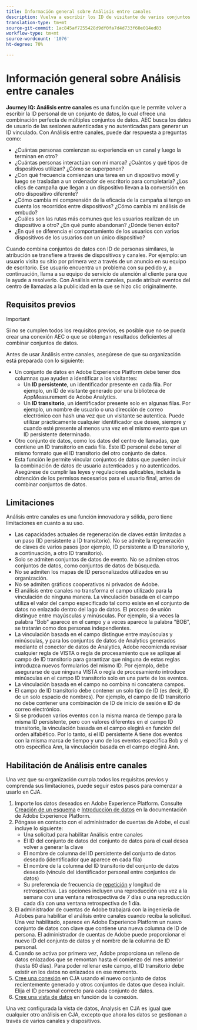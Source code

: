 ```yaml
---
title: Información general sobre Análisis entre canales
description: Vuelva a escribir los ID de visitante de varios conjuntos de datos para vincular los visitantes.
translation-type: tm+mt
source-git-commit: 1ac845af7255428d9df0fa7d4d733f60e014ed83
workflow-type: tm+mt
source-wordcount: '1076'
ht-degree: 70%

---
```



# Información general sobre Análisis entre canales

**Journey IQ: Análisis entre canales** es una función que le permite volver a escribir la ID personal de un conjunto de datos, lo cual ofrece una combinación perfecta de múltiples conjuntos de datos. AEC busca los datos de usuario de las sesiones autenticadas y no autenticadas para generar un ID vinculado. Con Análisis entre canales, puede dar respuesta a preguntas como:

* ¿Cuántas personas comienzan su experiencia en un canal y luego la terminan en otro?
* ¿Cuántas personas interactúan con mi marca? ¿Cuántos y qué tipos de dispositivos utilizan? ¿Cómo se superponen?
* ¿Con qué frecuencia comienzan una tarea en un dispositivo móvil y luego se trasladan a un ordenador de escritorio para completarla? ¿Los clics de campaña que llegan a un dispositivo llevan a la conversión en otro dispositivo diferente?
* ¿Cómo cambia mi comprensión de la eficacia de la campaña si tengo en cuenta los recorridos entre dispositivos? ¿Cómo cambia mi análisis de embudo?
* ¿Cuáles son las rutas más comunes que los usuarios realizan de un dispositivo a otro? ¿En qué punto abandonan? ¿Dónde tienen éxito?
* ¿En qué se diferencia el comportamiento de los usuarios con varios dispositivos de los usuarios con un único dispositivo?

Cuando combina conjuntos de datos con ID de personas similares, la atribución se transfiere a través de dispositivos y canales. Por ejemplo: un usuario visita su sitio por primera vez a través de un anuncio en su equipo de escritorio. Ese usuario encuentra un problema con su pedido y, a continuación, llama a su equipo de servicio de atención al cliente para que le ayude a resolverlo. Con Análisis entre canales, puede atribuir eventos del centro de llamadas a la publicidad en la que se hizo clic originalmente.

## Requisitos previos

>[!IMPORTANT]
>
>Si no se cumplen todos los requisitos previos, es posible que no se pueda crear una conexión AEC o que se obtengan resultados deficientes al combinar conjuntos de datos.

Antes de usar Análisis entre canales, asegúrese de que su organización está preparada con lo siguiente:

* Un conjunto de datos en Adobe Experience Platform debe tener dos columnas que ayuden a identificar a los visitantes:
   * Un **ID persistente**, un identificador presente en cada fila. Por ejemplo, un ID de visitante generado por una biblioteca de AppMeasurement de Adobe Analytics.
   * Un **ID transitorio**, un identificador presente solo en algunas filas. Por ejemplo, un nombre de usuario o una dirección de correo electrónico con hash una vez que un visitante se autentica. Puede utilizar prácticamente cualquier identificador que desee, siempre y cuando esté presente al menos una vez en el mismo evento que un ID persistente determinado.
* Otro conjunto de datos, como los datos del centro de llamadas, que contiene un ID transitorio en cada fila. Este ID personal debe tener el mismo formato que el ID transitorio del otro conjunto de datos.
* Esta función le permite vincular conjuntos de datos que pueden incluir la combinación de datos de usuario autenticados y no autenticados. Asegúrese de cumplir las leyes y regulaciones aplicables, incluida la obtención de los permisos necesarios para el usuario final, antes de combinar conjuntos de datos.

## Limitaciones

Análisis entre canales es una función innovadora y sólida, pero tiene limitaciones en cuanto a su uso.

* Las capacidades actuales de regeneración de claves están limitadas a un paso (ID persistente a ID transitorio). No se admite la regeneración de claves de varios pasos (por ejemplo, ID persistente a ID transitorio y, a continuación, a otro ID transitorio).
* Solo se admiten conjuntos de datos de evento. No se admiten otros conjuntos de datos, como conjuntos de datos de búsqueda.
* No se admiten los mapas de ID personalizados utilizados en su organización.
* No se admiten gráficos cooperativos ni privados de Adobe.
* El análisis entre canales no transforma el campo utilizado para la vinculación de ninguna manera. La vinculación basada en el campo utiliza el valor del campo especificado tal como existe en el conjunto de datos no enlazado dentro del lago de datos. El proceso de unión distingue entre mayúsculas y minúsculas. Por ejemplo, si a veces la palabra &quot;Bob&quot; aparece en el campo y a veces aparece la palabra &quot;BOB&quot;, se tratarán como dos personas independientes.
* La vinculación basada en el campo distingue entre mayúsculas y minúsculas, y para los conjuntos de datos de Analytics generados mediante el conector de datos de Analytics, Adobe recomienda revisar cualquier regla de VISTA o regla de procesamiento que se aplique al campo de ID transitorio para garantizar que ninguna de estas reglas introduzca nuevos formularios del mismo ID. Por ejemplo, debe asegurarse de que ninguna VISTA o regla de procesamiento introduce minúsculas en el campo ID transitorio solo en una parte de los eventos.
* La vinculación basada en el campo no combina ni concatena campos.
* El campo de ID transitorio debe contener un solo tipo de ID (es decir, ID de un solo espacio de nombres). Por ejemplo, el campo de ID transitorio no debe contener una combinación de ID de inicio de sesión e ID de correo electrónico.
* Si se producen varios eventos con la misma marca de tiempo para la misma ID persistente, pero con valores diferentes en el campo ID transitorio, la vinculación basada en el campo elegirá en función del orden alfabético. Por lo tanto, si el ID persistente A tiene dos eventos con la misma marca de tiempo y uno de los eventos especifica Bob y el otro especifica Ann, la vinculación basada en el campo elegirá Ann.


## Habilitación de Análisis entre canales

Una vez que su organización cumpla todos los requisitos previos y comprenda sus limitaciones, puede seguir estos pasos para comenzar a usarlo en CJA.

1. Importe los datos deseados en Adobe Experience Platform. Consulte [Creación de un esquema](https://docs.adobe.com/content/help/es-ES/experience-platform/xdm/tutorials/create-schema-ui.html) e [Introducción de datos](https://docs.adobe.com/content/help/es-ES/experience-platform/ingestion/home.html) en la documentación de Adobe Experience Platform.
1. Póngase en contacto con el administrador de cuentas de Adobe, el cual incluye lo siguiente:
   * Una solicitud para habilitar Análisis entre canales
   * El ID del conjunto de datos del conjunto de datos para el cual desea volver a generar la clave
   * El nombre de columna del ID persistente del conjunto de datos deseado (identificador que aparece en cada fila)
   * El nombre de la columna del ID transitorio del conjunto de datos deseado (vínculo del identificador personal entre conjuntos de datos)
   * Su preferencia de frecuencia de [repetición](replay.md) y longitud de retrospectiva. Las opciones incluyen una reproducción una vez a la semana con una ventana retrospectiva de 7 días o una reproducción cada día con una ventana retrospectiva de 1 día.
1. El administrador de cuentas de Adobe trabajará con la ingeniería de Adobes para habilitar el análisis entre canales cuando reciba la solicitud. Una vez habilitado, aparece en Adobe Experience Platform un nuevo conjunto de datos con clave que contiene una nueva columna de ID de persona. El administrador de cuentas de Adobe puede proporcionar el nuevo ID del conjunto de datos y el nombre de la columna de ID personal.
1. Cuando se activa por primera vez, Adobe proporciona un relleno de datos enlazados que se remontan hasta el comienzo del mes anterior (hasta 60 días). Para poder rellenar este campo, el ID transitorio debe existir en los datos no enlazados en ese momento.
1. [Cree una conexión](../create-connection.md) en CJA usando el nuevo conjunto de datos recientemente generado y otros conjuntos de datos que desea incluir. Elija el ID personal correcto para cada conjunto de datos.
1. [Cree una vista de datos](/help/data-views/create-dataview.md) en función de la conexión.

<!-- To do: Paragraph on backfill once product and marketing determine the best way forward. -->

Una vez configurada la vista de datos, Analysis en CJA es igual que cualquier otro análisis en CJA, excepto que ahora los datos se gestionan a través de varios canales y dispositivos.
